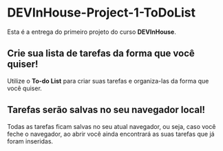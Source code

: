 # DEVInHouse-Project-1-ToDoList
Esta é a entrega do primeiro projeto do curso **DEVInHouse**.

## Crie sua lista de tarefas da forma que você quiser!
Utilize o **To-do List** para criar suas tarefas e organiza-las da forma que você quiser.

## Tarefas serão salvas no seu navegador local!
Todas as tarefas ficam salvas no seu atual navegador, ou seja, caso você feche o navegador, ao abrir você ainda encontrará as suas tarefas que já foram inseridas.
